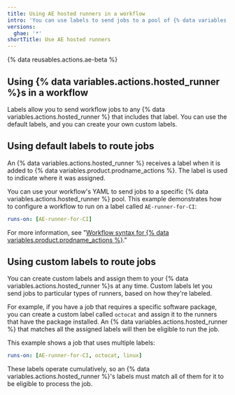 ```yaml
---
title: Using AE hosted runners in a workflow
intro: 'You can use labels to send jobs to a pool of {% data variables.actions.hosted_runner %}s.'
versions:
  ghae: '*'
shortTitle: Use AE hosted runners
---
```


{% data reusables.actions.ae-beta %}

## Using {% data variables.actions.hosted_runner %}s in a workflow

Labels allow you to send workflow jobs to any {% data variables.actions.hosted_runner %} that includes that label. You can use the default labels, and you can create your own custom labels.

## Using default labels to route jobs

An {% data variables.actions.hosted_runner %} receives a label when it is added to {% data variables.product.prodname_actions %}. The label is used to indicate where it was assigned.

You can use your workflow's YAML to send jobs to a specific {% data variables.actions.hosted_runner %} pool. This example demonstrates how to configure a workflow to run on a label called `AE-runner-for-CI`:

```yaml
runs-on: [AE-runner-for-CI]
```

For more information, see "[Workflow syntax for {% data variables.product.prodname_actions %}](/github/automating-your-workflow-with-github-actions/workflow-syntax-for-github-actions#jobsjob_idruns-on)."

## Using custom labels to route jobs

You can create custom labels and assign them to your {% data variables.actions.hosted_runner %}s at any time. Custom labels let you send jobs to particular types of runners, based on how they're labeled. 

For example, if you have a job that requires a specific software package, you can create a custom label called `octocat` and assign it to the runners that have the package installed. An {% data variables.actions.hosted_runner %} that matches all the assigned labels will then be eligible to run the job. 

This example shows a job that uses multiple labels:

```yaml
runs-on: [AE-runner-for-CI, octocat, linux]
```

These labels operate cumulatively, so an {% data variables.actions.hosted_runner %}'s labels must match all of them for it to be eligible to process the job.
